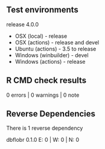 ## Test environments

release 4.0.0

* OSX (local) - release
* OSX (actions) - release and devel
* Ubuntu (actions) - 3.5 to release
* Windows (winbuilder) - devel
* Windows (actions) - release

## R CMD check results

0 errors | 0 warnings | 0 note

## Reverse Dependencies

There is 1 reverse dependency

dbflobr 0.1.0                     E: 0     | W: 0     | N: 0 
